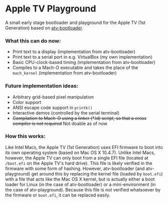 # Apple TV Playground
A small early stage bootloader and playground for the Apple TV (1st Generation) based on [atv-bootloader](https://github.com/davilla/atv-bootloader).

### What this can do now:
- Print text to a display (implementation from atv-bootloader)
- Print text to a serial port in e.g. VirtualBox (my own implementation)
- Basic CPU-clock-based timing (implementation from atv-bootloader)
- Compiles to a Mach-O executable and takes the place of the `mach_kernel` (implementation from atv-bootloader)
### Future implementation ideas:
- Arbitrary grid-based pixel manipulation 
- Color support
- ANSI escape code support in `printk()`
- Interactive demos (controlled by the serial terminal)
- ~~Compilation to Mach-O using a linker (*.ld) script, so that a cross compiler is not required~~ Not doable as of now
### How this works:
Like Intel Macs, the Apple TV (1st Generation) uses EFI firmware to boot into its own operating system (based on Mac OS X 10.4.7). Unlike Intel Macs, however, the Apple TV can only boot from a single EFI file (located at `/boot.efi` on the Apple TV's hard drive). This file is likely verified in the firmware with some form of hashing. However, atv-bootloader (and atv-playground) get around this by replacing the kernel file (loaded by `boot.efi`) with a file that acts like the Mac OS X kernel, but is actually either a boot loader for Linux (in the case of atv-bootloader) or a mini-environment (in the case of atv-playground). Because this file is not verified whatsoever by the firmware or `boot.efi`, it can be replaced easily.
